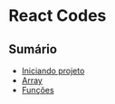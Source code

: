# React Codes

## Sumário

- [Iniciando projeto](https://github.com/systemboys/React_Codes/tree/main/Iniciando%20projeto#react-codes--iniciando-projeto "Iniciando projeto")
- [Array](https://github.com/systemboys/React_Codes/tree/main/Array#react-codes--arrays "Array")
- [Funções](https://github.com/systemboys/React_Codes/tree/main/Array#react-codes--arrays "Funções")
